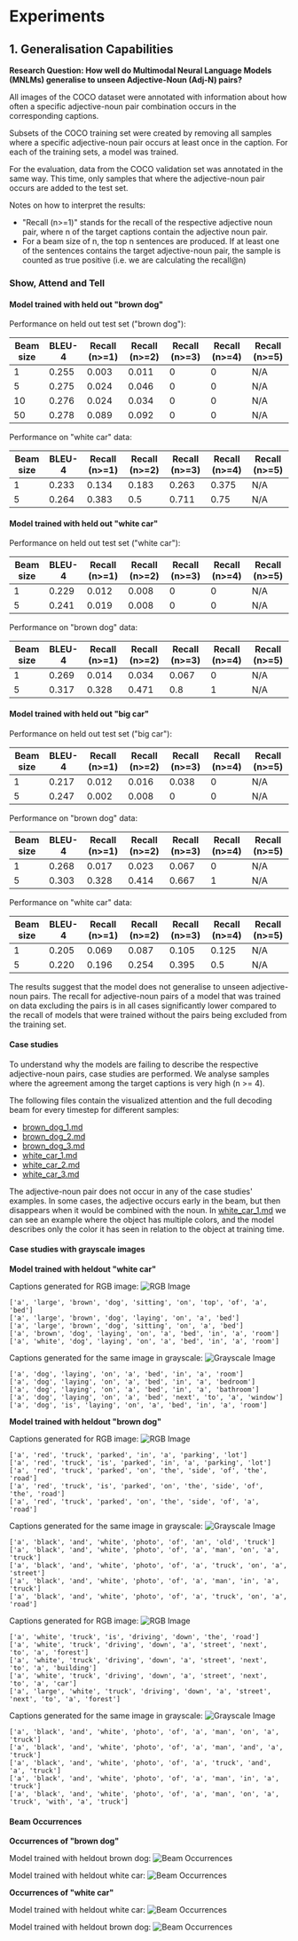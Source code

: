 # Experiments

## 1. Generalisation Capabilities

**Research Question: How well do Multimodal Neural Language Models (MNLMs) generalise to unseen
Adjective-Noun (Adj-N) pairs?**

All images of the COCO dataset were annotated with information about how often a specific adjective-noun pair
combination occurs in the corresponding captions. 

Subsets of the COCO training set were created by removing all samples where a specific adjective-noun pair occurs at
least once in the caption. For each of the training sets, a model was trained. 

For the evaluation, data from the COCO validation set was annotated in the same way. This time, only samples that where
the adjective-noun pair occurs are added to the test set.

Notes on how to interpret the results:
- "Recall (n>=1)" stands for the recall of the respective adjective noun pair,
where n of the target captions contain the adjective noun pair.
- For a beam size of n, the top n sentences are produced. If at least one of the sentences contains the target
adjective-noun pair, the sample is counted as true positive (i.e. we are calculating the recall@n)

### Show, Attend and Tell

#### Model trained with held out "brown dog"

Performance on held out test set ("brown dog"):

Beam size | BLEU-4 | Recall (n>=1) | Recall (n>=2) | Recall (n>=3) | Recall (n>=4) | Recall (n>=5)
----------|--------| --------------| --------------| --------------| --------------| -------------
1         | 0.255  | 0.003         | 0.011         | 0             | 0             | N/A
5         | 0.275  | 0.024         | 0.046         | 0             | 0             | N/A
10        | 0.276  | 0.024         | 0.034         | 0             | 0             | N/A
50        | 0.278  | 0.089         | 0.092         | 0             | 0             | N/A

Performance on "white car" data:

Beam size | BLEU-4 | Recall (n>=1) | Recall (n>=2) | Recall (n>=3) | Recall (n>=4) | Recall (n>=5)
----------|--------| --------------| --------------| --------------| --------------| -------------
1         | 0.233  | 0.134         | 0.183         | 0.263         | 0.375         | N/A
5         | 0.264  | 0.383         | 0.5           | 0.711         | 0.75          | N/A


#### Model trained with held out "white car"

Performance on held out test set ("white car"):

Beam size | BLEU-4 | Recall (n>=1) | Recall (n>=2) | Recall (n>=3) | Recall (n>=4) | Recall (n>=5)
----------|--------| --------------| --------------| --------------| --------------| -------------
1         | 0.229  | 0.012         | 0.008         | 0             | 0             | N/A
5         | 0.241  | 0.019         | 0.008         | 0             | 0             | N/A

Performance on "brown dog" data:

Beam size | BLEU-4 | Recall (n>=1) | Recall (n>=2) | Recall (n>=3) | Recall (n>=4) | Recall (n>=5)
----------|--------| --------------| --------------| --------------| --------------| -------------
1         | 0.269  | 0.014         | 0.034         | 0.067         | 0             | N/A
5         | 0.317  | 0.328         | 0.471         | 0.8           | 1             | N/A

#### Model trained with held out "big car"

Performance on held out test set ("big car"):

Beam size | BLEU-4 | Recall (n>=1) | Recall (n>=2) | Recall (n>=3) | Recall (n>=4) | Recall (n>=5)
----------|--------| --------------| --------------| --------------| --------------| -------------
1         | 0.217  | 0.012         | 0.016         | 0.038         | 0             | N/A
5         | 0.247  | 0.002         | 0.008         | 0             | 0             | N/A

Performance on "brown dog" data:

Beam size | BLEU-4 | Recall (n>=1) | Recall (n>=2) | Recall (n>=3) | Recall (n>=4) | Recall (n>=5)
----------|--------| --------------| --------------| --------------| --------------| -------------
1         | 0.268  | 0.017         | 0.023         | 0.067         | 0             | N/A
5         | 0.303  | 0.328         | 0.414         | 0.667         | 1             | N/A

Performance on "white car" data:

Beam size | BLEU-4 | Recall (n>=1) | Recall (n>=2) | Recall (n>=3) | Recall (n>=4) | Recall (n>=5)
----------|--------| --------------| --------------| --------------| --------------| -------------
1         | 0.205  | 0.069         | 0.087         | 0.105         | 0.125         | N/A
5         | 0.220  | 0.196         | 0.254         | 0.395         | 0.5           | N/A


The results suggest that the model does not generalise to unseen adjective-noun pairs. The recall for adjective-noun
pairs of a model that was trained on data excluding the pairs is in all cases significantly lower compared to the recall of models that
were trained without the pairs being excluded from the training set.

#### Case studies

To understand why the models are failing to describe the respective adjective-noun pairs, case studies are performed.
We analyse samples where the agreement among the target captions is very high (n >= 4).

The following files contain the visualized attention and the full decoding beam for every timestep for different
samples:
- [brown_dog_1.md](brown_dog_1.md)
- [brown_dog_2.md](brown_dog_2.md)
- [brown_dog_3.md](brown_dog_3.md)
- [white_car_1.md](white_car_1.md)
- [white_car_2.md](white_car_2.md)
- [white_car_3.md](white_car_3.md)

The adjective-noun pair does not occur in any of the case studies' examples. In some cases, the adjective
occurs early in the beam, but then disappears when it would be combined with the noun. In
[white_car_1.md](white_car_1.md) we can see an example where the object has multiple colors, and the model describes
only the color it has seen in relation to the object at training time.

#### Case studies with grayscale images

**Model trained with heldout "white car"**

Captions generated for RGB image:
![RGB Image](brown_dog_rgb_1.png)
```
['a', 'large', 'brown', 'dog', 'sitting', 'on', 'top', 'of', 'a', 'bed']
['a', 'large', 'brown', 'dog', 'laying', 'on', 'a', 'bed']
['a', 'large', 'brown', 'dog', 'sitting', 'on', 'a', 'bed']
['a', 'brown', 'dog', 'laying', 'on', 'a', 'bed', 'in', 'a', 'room']
['a', 'white', 'dog', 'laying', 'on', 'a', 'bed', 'in', 'a', 'room']
```

Captions generated for the same image in grayscale:
![Grayscale Image](brown_dog_gray_1.png)
```
['a', 'dog', 'laying', 'on', 'a', 'bed', 'in', 'a', 'room']
['a', 'dog', 'laying', 'on', 'a', 'bed', 'in', 'a', 'bedroom']
['a', 'dog', 'laying', 'on', 'a', 'bed', 'in', 'a', 'bathroom']
['a', 'dog', 'laying', 'on', 'a', 'bed', 'next', 'to', 'a', 'window']
['a', 'dog', 'is', 'laying', 'on', 'a', 'bed', 'in', 'a', 'room']
```

**Model trained with heldout "brown dog"**

Captions generated for RGB image:
![RGB Image](white_car_rgb_1.png)
```
['a', 'red', 'truck', 'parked', 'in', 'a', 'parking', 'lot']
['a', 'red', 'truck', 'is', 'parked', 'in', 'a', 'parking', 'lot']
['a', 'red', 'truck', 'parked', 'on', 'the', 'side', 'of', 'the', 'road']
['a', 'red', 'truck', 'is', 'parked', 'on', 'the', 'side', 'of', 'the', 'road']
['a', 'red', 'truck', 'parked', 'on', 'the', 'side', 'of', 'a', 'road']
```

Captions generated for the same image in grayscale:
![Grayscale Image](white_car_gray_1.png)
```
['a', 'black', 'and', 'white', 'photo', 'of', 'an', 'old', 'truck']
['a', 'black', 'and', 'white', 'photo', 'of', 'a', 'man', 'on', 'a', 'truck']
['a', 'black', 'and', 'white', 'photo', 'of', 'a', 'truck', 'on', 'a', 'street']
['a', 'black', 'and', 'white', 'photo', 'of', 'a', 'man', 'in', 'a', 'truck']
['a', 'black', 'and', 'white', 'photo', 'of', 'a', 'truck', 'on', 'a', 'road']
```

Captions generated for RGB image:
![RGB Image](white_car_rgb_2.png)
```
['a', 'white', 'truck', 'is', 'driving', 'down', 'the', 'road']
['a', 'white', 'truck', 'driving', 'down', 'a', 'street', 'next', 'to', 'a', 'forest']
['a', 'white', 'truck', 'driving', 'down', 'a', 'street', 'next', 'to', 'a', 'building']
['a', 'white', 'truck', 'driving', 'down', 'a', 'street', 'next', 'to', 'a', 'car']
['a', 'large', 'white', 'truck', 'driving', 'down', 'a', 'street', 'next', 'to', 'a', 'forest']
```

Captions generated for the same image in grayscale:
![Grayscale Image](white_car_gray_2.png)
```
['a', 'black', 'and', 'white', 'photo', 'of', 'a', 'man', 'on', 'a', 'truck']
['a', 'black', 'and', 'white', 'photo', 'of', 'a', 'man', 'and', 'a', 'truck']
['a', 'black', 'and', 'white', 'photo', 'of', 'a', 'truck', 'and', 'a', 'truck']
['a', 'black', 'and', 'white', 'photo', 'of', 'a', 'man', 'in', 'a', 'truck']
['a', 'black', 'and', 'white', 'photo', 'of', 'a', 'man', 'on', 'a', 'truck', 'with', 'a', 'truck']
```

#### Beam Occurrences

**Occurrences of "brown dog"**

Model trained with heldout brown dog:
![Beam Occurrences](beam_occurrences_sat_brown_dog_brown_dog.png)

Model trained with heldout white car:
![Beam Occurrences](beam_occurrences_sat_white_car_brown_dog.png)


**Occurrences of "white car"**

Model trained with heldout white car:
![Beam Occurrences](beam_occurrences_sat_white_car_white_car.png)

Model trained with heldout brown dog:
![Beam Occurrences](beam_occurrences_sat_brown_dog_white_car.png)
